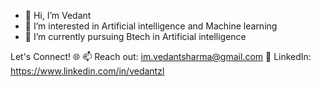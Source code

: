 - 👋 Hi, I’m Vedant
- 👀 I’m interested in Artificial intelligence and Machine learning
- 🌱 I’m currently pursuing Btech in Artificial intelligence

Let's Connect! 🌐
📫 Reach out: im.vedantsharma@gmail.com
🔗 LinkedIn: https://www.linkedin.com/in/vedantzl

<!---
xEDANx/xEDANx is a ✨ special ✨ repository because its `README.md` (this file) appears on your GitHub profile.
You can click the Preview link to take a look at your changes.
--->
